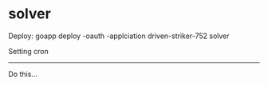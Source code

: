 solver
======
Deploy:
goapp deploy -oauth -applciation driven-striker-752 solver


Setting cron
***
Do this...
